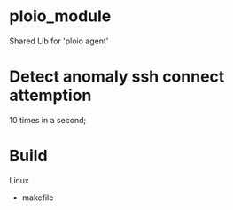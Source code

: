 # ploio_module
Shared Lib for 'ploio agent' 

# Detect anomaly ssh connect attemption 
10 times in a second; 

# Build 
Linux 
* makefile


